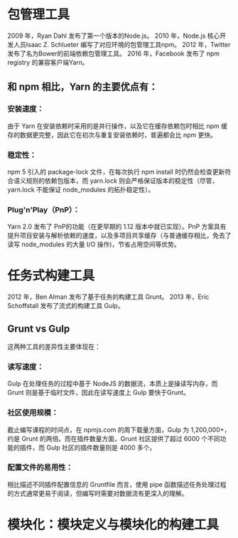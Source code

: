 <!--
 * @Description: 前端构建工具的演进
 * @Autor: lijinpeng
 * @Date: 2021-03-10 23:55:01
 * @LastEditors: lijinpeng
-->
# 包管理工具
2009 年，Ryan Dahl 发布了第一个版本的Node.js。
2010 年，Node.js 核心开发人员Isaac Z. Schlueter 编写了对应环境的包管理工具npm。
2012 年，Twitter 发布了名为Bower的前端依赖包管理工具。
2016 年，Facebook 发布了 npm registry 的兼容客户端Yarn。

## 和 npm 相比，Yarn 的主要优点有：
### 安装速度：
由于 Yarn 在安装依赖时采用的是并行操作，以及它在缓存依赖包时相比 npm 缓存的数据更完整，因此它在初次与重复安装依赖时，普遍都会比 npm 更快。

### 稳定性：
npm 5 引入的 package-lock 文件，在每次执行 npm install 时仍然会检查更新符合语义规则的依赖包版本，而 yarn.lock 则会严格保证版本的稳定性（尽管，yarn.lock 不能保证 node_modules 的拓扑稳定性）。

### Plug'n'Play（PnP）：
Yarn 2.0 发布了 PnP的功能（在更早期的 1.12 版本中就已实现）。PnP 方案具有提升项目安装与解析依赖的速度，以及多项目共享缓存（与普通缓存相比，免去了读写 node_modules 的大量 I/O 操作)，节省占用空间等优势。

# 任务式构建工具
2012 年，Ben Alman 发布了基于任务的构建工具 Grunt。
2013 年，Eric Schoffstall 发布了流式的构建工具 Gulp。

## Grunt vs Gulp
这两种工具的差异性主要体现在：

### 读写速度：
Gulp 在处理任务的过程中基于 NodeJS 的数据流，本质上是操读写内存，而 Grunt 则是基于临时文件，因此在读写速度上 Gulp 要快于Grunt。

### 社区使用规模：
截止编写课程的时间点，在 npmjs.com 的周下载量方面，Gulp 为 1,200,000+，约是 Grunt 的两倍。而在插件数量方面，Grunt 社区提供了超过 6000 个不同功能的插件，而 Gulp 社区的插件数量则是 4000 多个。

### 配置文件的易用性：
相比描述不同插件配置信息的 Gruntfile 而言，使用 pipe 函数描述任务处理过程的方式通常更易于阅读，但编写时需要对数据流有更深入的理解。

# 模块化：模块定义与模块化的构建工具